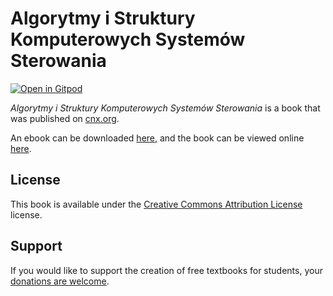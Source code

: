 # Algorytmy i Struktury Komputerowych Systemów Sterowania

[![Open in Gitpod](https://gitpod.io/button/open-in-gitpod.svg)](https://gitpod.io/from-referrer/)

_Algorytmy i Struktury Komputerowych Systemów Sterowania_ is a book that was published on [cnx.org](https://cnx.org/).

An ebook can be downloaded [here](https://github.com/cnx-user-books/cnxbook-algorytmy-i-struktury-komputerowych-systemow-sterowania/releases/latest), and the book can be viewed online [here](https://github.com/cnx-user-books/cnxbook-algorytmy-i-struktury-komputerowych-systemow-sterowania/releases/latest).

## License
This book is available under the [Creative Commons Attribution License](./LICENSE) license.

## Support
If you would like to support the creation of free textbooks for students, your [donations are welcome](https://riceconnect.rice.edu/donation/support-openstax-banner).
